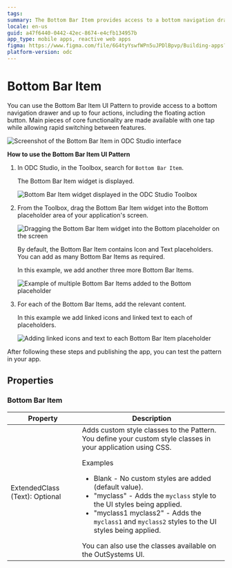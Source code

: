 ```yaml
---
tags:
summary: The Bottom Bar Item provides access to a bottom navigation drawer
locale: en-us
guid: a47f6440-0442-42ec-8674-e4cfb134957b
app_type: mobile apps, reactive web apps
figma: https://www.figma.com/file/6G4tyYswfWPn5uJPDlBpvp/Building-apps?type=design&node-id=3208%3A17038&t=ZwHw8hXeFhwYsO5V-1
platform-version: odc
---
```


# Bottom Bar Item

You can use the Bottom Bar Item UI Pattern to provide access to a bottom navigation drawer and up to four actions, including the floating action button. Main pieces of core functionality are made available with one tap while allowing rapid switching between features.

![Screenshot of the Bottom Bar Item in ODC Studio interface](images/bottombaritem-1-ss.png "Bottom Bar Item in ODC Studio")

**How to use the Bottom Bar Item UI Pattern**

1. In ODC Studio, in the Toolbox, search for `Bottom Bar Item`.
  
    The Bottom Bar Item widget is displayed.

    ![Bottom Bar Item widget displayed in the ODC Studio Toolbox](images/bottombaritem-3-ss.png "Bottom Bar Item Widget in Toolbox")

1. From the Toolbox, drag the Bottom Bar Item  widget into the Bottom placeholder area of your application's screen.

    ![Dragging the Bottom Bar Item widget into the Bottom placeholder on the screen](images/bottombaritem-2-ss.png "Dragging Bottom Bar Item Widget")

    By default, the Bottom Bar Item contains Icon and Text placeholders. You can add as many Bottom Bar Items as required.

    In this example, we add another three more Bottom Bar Items.

    ![Example of multiple Bottom Bar Items added to the Bottom placeholder](images/bottombaritem-4-ss.png "Multiple Bottom Bar Items Added")

1. For each of the Bottom Bar Items, add the relevant content.

    In this example we add linked icons and linked text to each of placeholders.

    ![Adding linked icons and text to each Bottom Bar Item placeholder](images/bottombaritem-5-ss.png "Adding Content to Bottom Bar Items")

After following these steps and publishing the app, you can test the pattern in your app.

## Properties

### Bottom Bar Item

| Property                       | Description                                                                                                                                                                                                                                                                                                                                                                                                                                                                                                                                                                                                            |
|--------------------------------|------------------------------------------------------------------------------------------------------------------------------------------------------------------------------------------------------------------------------------------------------------------------------------------------------------------------------------------------------------------------------------------------------------------------------------------------------------------------------------------------------------------------------------------------------------------------------------------------------------------------|
| ExtendedClass (Text): Optional | Adds custom style classes to the Pattern. You define your custom style classes in your application using CSS. <p>Examples <ul><li>Blank - No custom styles are added (default value).</li><li>"myclass" - Adds the ``myclass`` style to the UI styles being applied.</li><li>"myclass1 myclass2" - Adds the ``myclass1`` and ``myclass2`` styles to the UI styles being applied.</li></ul></p>You can also use the classes available on the OutSystems UI. |
